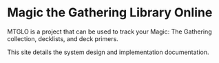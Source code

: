 # Magic the Gathering Library Online

MTGLO is a project that can be used to track your Magic: The Gathering
collection, decklists, and deck primers.

This site details the system design and implementation documentation.
